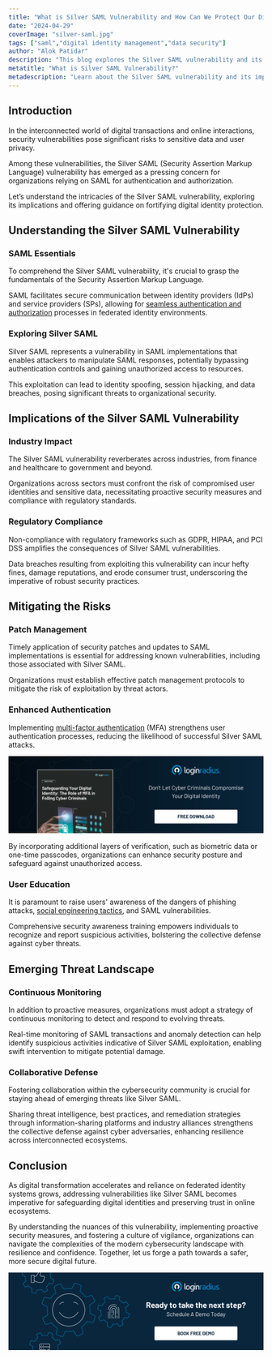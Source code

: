 ```yaml
---
title: "What is Silver SAML Vulnerability and How Can We Protect Our Digital Identities?"
date: "2024-04-29"
coverImage: "silver-saml.jpg"
tags: ["saml","digital identity management","data security"]
author: "Alok Patidar"
description: "This blog explores the Silver SAML vulnerability and its significance in protecting digital identities. From SAML basics to mitigation tactics, it provides essential insights for safeguarding against cyber threats."
metatitle: "What is Silver SAML Vulnerability?"
metadescription: "Learn about the Silver SAML vulnerability and its impact on digital identity protection. Explore SAML fundamentals, industry implications, and compliance needs."
---
```

## Introduction

In the interconnected world of digital transactions and online interactions, security vulnerabilities pose significant risks to sensitive data and user privacy. 

Among these vulnerabilities, the Silver SAML (Security Assertion Markup Language) vulnerability has emerged as a pressing concern for organizations relying on SAML for authentication and authorization. 

Let’s understand the intricacies of the Silver SAML vulnerability, exploring its implications and offering guidance on fortifying digital identity protection.

## Understanding the Silver SAML Vulnerability

### SAML Essentials

To comprehend the Silver SAML vulnerability, it's crucial to grasp the fundamentals of the Security Assertion Markup Language. 

SAML facilitates secure communication between identity providers (IdPs) and service providers (SPs), allowing for [seamless authentication and authorization](https://www.loginradius.com/authentication/) processes in federated identity environments.

### Exploring Silver SAML

Silver SAML represents a vulnerability in SAML implementations that enables attackers to manipulate SAML responses, potentially bypassing authentication controls and gaining unauthorized access to resources. 

This exploitation can lead to identity spoofing, session hijacking, and data breaches, posing significant threats to organizational security.

## Implications of the Silver SAML Vulnerability

### Industry Impact

The Silver SAML vulnerability reverberates across industries, from finance and healthcare to government and beyond. 

Organizations across sectors must confront the risk of compromised user identities and sensitive data, necessitating proactive security measures and compliance with regulatory standards.

### Regulatory Compliance

Non-compliance with regulatory frameworks such as GDPR, HIPAA, and PCI DSS amplifies the consequences of Silver SAML vulnerabilities. 

Data breaches resulting from exploiting this vulnerability can incur hefty fines, damage reputations, and erode consumer trust, underscoring the imperative of robust security practices.

## Mitigating the Risks

### Patch Management

Timely application of security patches and updates to SAML implementations is essential for addressing known vulnerabilities, including those associated with Silver SAML. 

Organizations must establish effective patch management protocols to mitigate the risk of exploitation by threat actors.

### Enhanced Authentication

Implementing [multi-factor authentication](https://www.loginradius.com/multi-factor-authentication/) (MFA) strengthens user authentication processes, reducing the likelihood of successful Silver SAML attacks. 

[![WP-mfa-digital-identity](WP-mfa-digital-identity.png)](https://www.loginradius.com/resource/whitepaper/mfa-digital-identity-security/)

By incorporating additional layers of verification, such as biometric data or one-time passcodes, organizations can enhance security posture and safeguard against unauthorized access.

### User Education

It is paramount to raise users' awareness of the dangers of phishing attacks, [social engineering tactics](https://www.loginradius.com/blog/identity/social-engineering-attacks/), and SAML vulnerabilities. 

Comprehensive security awareness training empowers individuals to recognize and report suspicious activities, bolstering the collective defense against cyber threats.

## Emerging Threat Landscape

### Continuous Monitoring

In addition to proactive measures, organizations must adopt a strategy of continuous monitoring to detect and respond to evolving threats. 

Real-time monitoring of SAML transactions and anomaly detection can help identify suspicious activities indicative of Silver SAML exploitation, enabling swift intervention to mitigate potential damage.

### Collaborative Defense

Fostering collaboration within the cybersecurity community is crucial for staying ahead of emerging threats like Silver SAML. 

Sharing threat intelligence, best practices, and remediation strategies through information-sharing platforms and industry alliances strengthens the collective defense against cyber adversaries, enhancing resilience across interconnected ecosystems.

## Conclusion

As digital transformation accelerates and reliance on federated identity systems grows, addressing vulnerabilities like Silver SAML becomes imperative for safeguarding digital identities and preserving trust in online ecosystems. 

By understanding the nuances of this vulnerability, implementing proactive security measures, and fostering a culture of vigilance, organizations can navigate the complexities of the modern cybersecurity landscape with resilience and confidence. Together, let us forge a path towards a safer, more secure digital future.
 
[![book-a-free-demo-loginradius](../../assets/book-a-demo-loginradius.png)](https://www.loginradius.com/book-a-demo/)